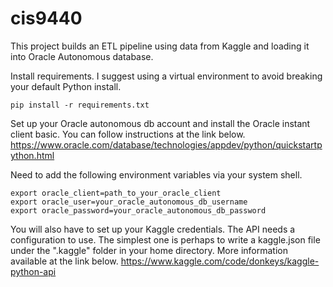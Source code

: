 # cis9440

This project builds an ETL pipeline using data from Kaggle and loading it into Oracle Autonomous database.

Install requirements. I suggest using a virtual environment to avoid breaking your default Python install.
```
pip install -r requirements.txt
```

Set up your Oracle autonomous db account and install the Oracle instant client basic. You can follow instructions at the link below.
https://www.oracle.com/database/technologies/appdev/python/quickstartpython.html

Need to add the following environment variables via your system shell.

```
export oracle_client=path_to_your_oracle_client
export oracle_user=your_oracle_autonomous_db_username
export oracle_password=your_oracle_autonomous_db_password
```

You will also have to set up your Kaggle credentials. 
The API needs a configuration to use. 
The simplest one is perhaps to write a kaggle.json file under the ".kaggle" folder in your home directory.
More information available at the link below.
https://www.kaggle.com/code/donkeys/kaggle-python-api
